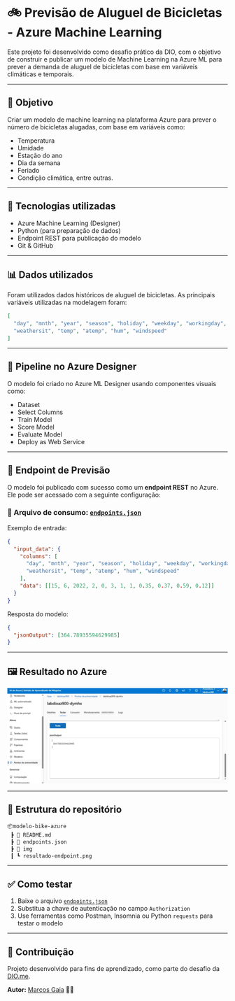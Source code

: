 # 🚲 Previsão de Aluguel de Bicicletas - Azure Machine Learning

Este projeto foi desenvolvido como desafio prático da DIO, com o objetivo de construir e publicar um modelo de Machine Learning na Azure ML para prever a demanda de aluguel de bicicletas com base em variáveis climáticas e temporais.

---

## 📌 Objetivo

Criar um modelo de machine learning na plataforma Azure para prever o número de bicicletas alugadas, com base em variáveis como:
- Temperatura
- Umidade
- Estação do ano
- Dia da semana
- Feriado
- Condição climática, entre outras.

---

## 🧠 Tecnologias utilizadas

- Azure Machine Learning (Designer)
- Python (para preparação de dados)
- Endpoint REST para publicação do modelo
- Git & GitHub

---

## 📊 Dados utilizados

Foram utilizados dados históricos de aluguel de bicicletas. As principais variáveis utilizadas na modelagem foram:

```json
[
  "day", "mnth", "year", "season", "holiday", "weekday", "workingday",
  "weathersit", "temp", "atemp", "hum", "windspeed"
]
```

---

## 🚀 Pipeline no Azure Designer

O modelo foi criado no Azure ML Designer usando componentes visuais como:

- Dataset
- Select Columns
- Train Model
- Score Model
- Evaluate Model
- Deploy as Web Service

---

## 📡 Endpoint de Previsão

O modelo foi publicado com sucesso como um **endpoint REST** no Azure. Ele pode ser acessado com a seguinte configuração:

### 🧾 Arquivo de consumo: [`endpoints.json`](./endpoints.json)

Exemplo de entrada:
```json
{
  "input_data": {
    "columns": [
      "day", "mnth", "year", "season", "holiday", "weekday", "workingday",
      "weathersit", "temp", "atemp", "hum", "windspeed"
    ],
    "data": [[15, 6, 2022, 2, 0, 3, 1, 1, 0.35, 0.37, 0.59, 0.12]]
  }
}
```

Resposta do modelo:
```json
{
  "jsonOutput": [364.78935594629985]
}
```

---

## 🖼️ Resultado no Azure

![Resultado Azure](img/resultado-endpoint.png)

---

## 📁 Estrutura do repositório

```
📦modelo-bike-azure
 ┣ 📜 README.md
 ┣ 📜 endpoints.json
 ┣ 📂 img
 ┃ ┗ resultado-endpoint.png
```

---

## ✅ Como testar

1. Baixe o arquivo [`endpoints.json`](./endpoints.json)
2. Substitua a chave de autenticação no campo `Authorization`
3. Use ferramentas como Postman, Insomnia ou Python `requests` para testar o modelo

---

## 🤝 Contribuição

Projeto desenvolvido para fins de aprendizado, como parte do desafio da [DIO.me](https://www.dio.me/).

**Autor:** [Marcos Gaia](https://github.com/marcosgaia) 👨‍💻
